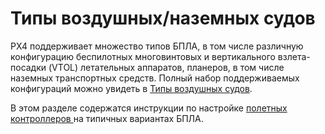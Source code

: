 # Типы воздушных/наземных судов

PX4 поддерживает множество типов БПЛА, в том числе различную конфигурацию беспилотных многовинтовых и вертикального взлета-посадки (VTOL) летательных аппаратов, планеров, в том числе наземных транспортных средств. Полный набор поддерживаемых конфигураций можно увидеть в [Типы воздушных судов](../airframes/airframe_reference.md).

В этом разделе содержатся инструкции по настройке [ полетных контроллеров ](../flight_controller/README.md) на типичных вариантах БПЛА.